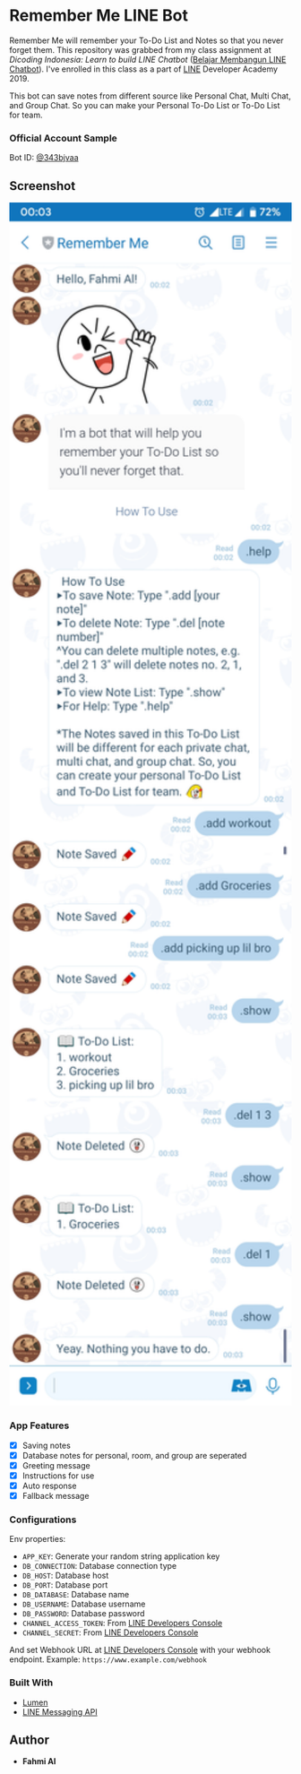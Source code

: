 # Remember Me LINE Bot

Remember Me will remember your To-Do List and Notes so that you never forget them. This repository was grabbed from my class assignment at *Dicoding Indonesia: Learn to build LINE Chatbot* ([Belajar Membangun LINE Chatbot](https://www.dicoding.com/academies/32)). I've enrolled in this class as a part of [LINE](https://line.me) Developer Academy 2019.

This bot can save notes from different source like Personal Chat, Multi Chat, and Group Chat. So you can make your Personal To-Do List or To-Do List for team.

### Official Account Sample

Bot ID: [@343bjvaa](https://page.line.me/343bjvaa)

## Screenshot

<img src="./screenshots/personal%20chat.jpg" width="512" title="Personal Chat">

### App Features

- [x] Saving notes
- [x] Database notes for personal, room, and group are seperated
- [x] Greeting message
- [x] Instructions for use
- [x] Auto response
- [x] Fallback message

### Configurations

Env properties:

- `APP_KEY`: Generate your random string application key
- `DB_CONNECTION`: Database connection type
- `DB_HOST`: Database host
- `DB_PORT`: Database port
- `DB_DATABASE`: Database name
- `DB_USERNAME`: Database username
- `DB_PASSWORD`: Database password
- `CHANNEL_ACCESS_TOKEN`: From [LINE Developers Console](https://developers.line.biz/console)
- `CHANNEL_SECRET`: From [LINE Developers Console](https://developers.line.biz/console)

And set Webhook URL at [LINE Developers Console](https://developers.line.biz/console) with your webhook endpoint.
Example: `https://www.example.com/webhook`

### Built With

- [Lumen](https://lumen.laravel.com/docs/9.x)
- [LINE Messaging API](https://developers.line.biz/en/docs/messaging-api/)

## Author

- **Fahmi Al**
